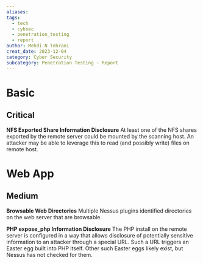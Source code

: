 ```yaml
---
aliases: 
tags:
  - tech
  - cybsec
  - penetration_testing
  - report
author: Mehdi N Tehrani
creat_date: 2023-12-04
category: Cyber Security
subcategory: Penetration Testing - Report
---
```


# Basic
## Critical
**NFS Exported Share Information Disclosure**
At least one of the NFS shares exported by the remote server could be mounted by the scanning host. An attacker may be able to leverage this to read (and possibly write) files on remote host.

# Web App
## Medium
**Browsable Web Directories**
Multiple Nessus plugins identified directories on the web server that are browsable.

**PHP expose_php Information Disclosure**
The PHP install on the remote server is configured in a way that allows disclosure of potentially sensitive information to an attacker through a special URL. Such a URL triggers an Easter egg built into PHP itself.
Other such Easter eggs likely exist, but Nessus has not checked for them.